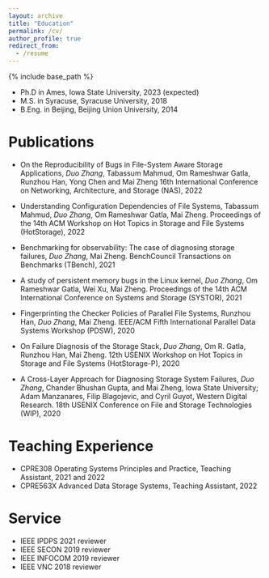 ```yaml
---
layout: archive
title: "Education"
permalink: /cv/
author_profile: true
redirect_from:
  - /resume
---
```


{% include base_path %}
* Ph.D in Ames, Iowa State University, 2023 (expected)
* M.S. in Syracuse, Syracuse University, 2018
* B.Eng. in Beijing, Beijing Union University, 2014

Publications
======
* On the Reproducibility of Bugs in File-System Aware Storage Applications,
 _Duo Zhang_, Tabassum Mahmud, Om Rameshwar Gatla, Runzhou Han, Yong Chen and Mai Zheng
 16th International Conference on Networking, Architecture, and Storage (NAS), 2022

* Understanding Configuration Dependencies of File Systems, 
  Tabassum Mahmud, _Duo Zhang_, Om Rameshwar Gatla, Mai Zheng.
  Proceedings of the 14th ACM Workshop on Hot Topics in Storage and File Systems (HotStorage), 2022
  
* Benchmarking for observability: The case of diagnosing storage failures,
 _Duo Zhang_, Mai Zheng.
 BenchCouncil Transactions on Benchmarks (TBench), 2021

* A study of persistent memory bugs in the Linux kernel,
_Duo Zhang_, Om Rameshwar Gatla, Wei Xu, Mai Zheng.
Proceedings of the 14th ACM International Conference on Systems and Storage (SYSTOR), 2021

* Fingerprinting the Checker Policies of Parallel File Systems,
Runzhou Han, _Duo Zhang_, Mai Zheng.
IEEE/ACM Fifth International Parallel Data Systems Workshop (PDSW), 2020

* On Failure Diagnosis of the Storage Stack,
_Duo Zhang_, Om R. Gatla, Runzhou Han, Mai Zheng.
12th USENIX Workshop on Hot Topics in Storage and File Systems (HotStorage-P), 2020	

* A Cross-Layer Approach for Diagnosing Storage System Failures,
_Duo Zhang_, Chander Bhushan Gupta, and Mai Zheng, Iowa State University; Adam Manzanares, Filip Blagojevic, and Cyril Guyot, Western Digital Research. 
18th USENIX Conference on File and Storage Technologies (WIP), 2020

    
Teaching Experience
======
* CPRE308 Operating Systems Principles and Practice, Teaching Assistant, 2021 and 2022
* CPRE563X Advanced Data Storage Systems, Teaching Assistant, 2022
  
Service
======
* IEEE IPDPS 2021 reviewer
* IEEE SECON 2019 reviewer
* IEEE INFOCOM 2019 reviewer
* IEEE VNC 2018 reviewer
